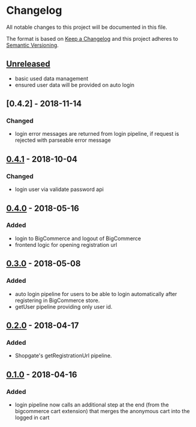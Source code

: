 # Changelog

All notable changes to this project will be documented in this file.

The format is based on [Keep a Changelog](http://keepachangelog.com/) and this project adheres to [Semantic Versioning](http://semver.org/).

## [Unreleased]
- basic used data management
- ensured user data will be provided on auto login

## [0.4.2] - 2018-11-14
### Changed
- login error messages are returned from login pipeline, if request is rejected with parseable error message

## [0.4.1] - 2018-10-04
### Changed
- login user via validate password api

## [0.4.0] - 2018-05-16
### Added
- login to BigCommerce and logout of BigCommerce
- frontend logic for opening registration url

## [0.3.0] - 2018-05-08
### Added
- auto login pipeline for users to be able to login automatically after registering in BigCommerce store.
- getUser pipeline providing only user id.

## [0.2.0] - 2018-04-17
### Added
- Shopgate's getRegistrationUrl pipeline.

## [0.1.0] - 2018-04-16
### Added
- login pipeline now calls an additional step at the end (from the bigcommerce cart extension) that merges the anonymous cart into the logged in cart

[Unreleased]: https://github.com/shopgate/ext-bigcommerce-user/compare/v0.4.1...HEAD
[0.4.1]: https://github.com/shopgate/ext-bigcommerce-user/compare/v0.4.0...v0.4.1
[0.4.0]: https://github.com/shopgate/ext-bigcommerce-user/compare/v0.3.0...v0.4.0
[0.3.0]: https://github.com/shopgate/ext-bigcommerce-user/compare/v0.2.0...v0.3.0
[0.2.0]: https://github.com/shopgate/ext-bigcommerce-user/compare/v0.1.0...v0.2.0
[0.1.0]: https://github.com/shopgate/ext-bigcommerce-user/tree/v0.1.0
